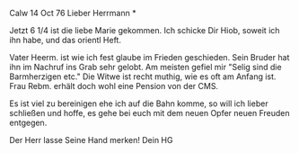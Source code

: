  Calw 14 Oct 76
Lieber Herrmann <Mogl>*

Jetzt 6 1/4 ist die liebe Marie gekommen. Ich schicke Dir Hiob, soweit ich ihn habe, und das orientl Heft.

Vater Heerm. ist wie ich fest glaube im Frieden geschieden. Sein Bruder hat ihn im Nachruf ins Grab sehr gelobt. Am meisten gefiel mir "Selig sind die Barmherzigen etc." Die Witwe ist recht muthig, wie es oft am Anfang ist. 
Frau Rebm. erhält doch wohl eine Pension von der CMS.

Es ist viel zu bereinigen ehe ich auf die Bahn komme, so will ich lieber schließen und hoffe, es gehe bei euch mit dem neuen Opfer neuen Freuden entgegen.

Der Herr lasse Seine Hand merken!
 Dein HG

